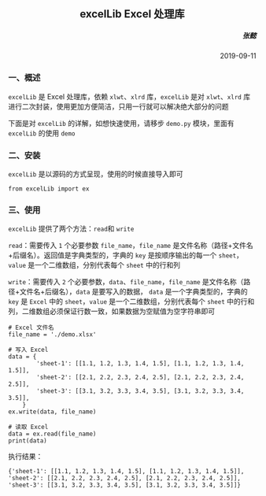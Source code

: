 <h2 align= center> excelLib Excel 处理库 </h2>

<h5 align=right> 张懿 </h5>
<p align=right> 2019-09-11 </p>

### 一、概述

`excelLib` 是 Excel 处理库，依赖 `xlwt`、`xlrd` 库，`excelLib` 是对 `xlwt`、`xlrd` 库进行二次封装，使用更加方便简洁，只用一行就可以解决绝大部分的问题

下面是对 `excelLib` 的详解，如想快速使用，请移步 `demo.py` 模块，里面有 `excelLib` 的使用 `demo`

### 二、安装

`excelLib` 是以源码的方式呈现，使用的时候直接导入即可

	from excelLib import ex
    
### 三、使用

`excelLib` 提供了两个方法：`read`和 `write`

`read`：需要传入 `1` 个必要参数 `file_name`，`file_name` 是文件名称（路径+文件名+后缀名）。返回值是字典类型的，字典的 `key` 是按顺序输出的每一个 `sheet`，`value` 是一个二维数组，分别代表每个 `sheet` 中的行和列

`write`：需要传入 `2` 个必要参数，`data`、`file_name`，`file_name` 是文件名称（路径+文件名+后缀名），`data` 是要写入的数据， `data` 是一个字典类型的，字典的 `key` 是 `Excel` 中的 `sheet`，`value` 是一个二维数组，分别代表每个 `sheet` 中的行和列，二维数组必须保证行数一致，如果数据为空赋值为空字符串即可

    # Excel 文件名
    file_name = './demo.xlsx'
    
    # 写入 Excel
    data = {
            'sheet-1': [[1.1, 1.2, 1.3, 1.4, 1.5], [1.1, 1.2, 1.3, 1.4, 1.5]],
            'sheet-2': [[2.1, 2.2, 2.3, 2.4, 2.5], [2.1, 2.2, 2.3, 2.4, 2.5]],
            'sheet-3': [[3.1, 3.2, 3.3, 3.4, 3.5], [3.1, 3.2, 3.3, 3.4, 3.5]],
        }
    ex.write(data, file_name)
    
    # 读取 Excel
    data = ex.read(file_name)
    print(data)

执行结果：

    {'sheet-1': [[1.1, 1.2, 1.3, 1.4, 1.5], [1.1, 1.2, 1.3, 1.4, 1.5]], 'sheet-2': [[2.1, 2.2, 2.3, 2.4, 2.5], [2.1, 2.2, 2.3, 2.4, 2.5]], 'sheet-3': [[3.1, 3.2, 3.3, 3.4, 3.5], [3.1, 3.2, 3.3, 3.4, 3.5]]}
